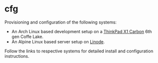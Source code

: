 cfg
===

Provisioning and configuration of the following systems:

* An Arch Linux based development setup on a
  [ThinkPad X1 Carbon](doc/x1.md) 6th gen Coffe Lake.
* An Alpine Linux based server setup on [Linode](doc/linode.md).

Follow the links to respective systems for detailed install and
configuration instructions.
